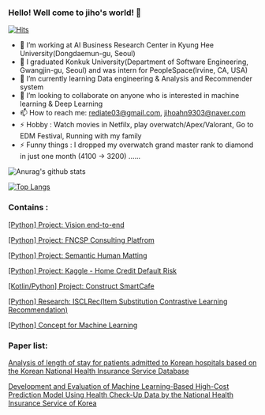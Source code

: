### Hello! Well come to jiho's world! 👋

[![Hits](https://hits.seeyoufarm.com/api/count/incr/badge.svg?url=https%3A%2F%2Fgithub.com%2Fjihoahn9303&count_bg=%233D41C8&title_bg=%23555555&icon=greensock.svg&icon_color=%23E7E7E7&title=hits&edge_flat=false)](https://hits.seeyoufarm.com)



- 🔭 I’m working at AI Business Research Center in Kyung Hee University(Dongdaemun-gu, Seoul)
- 🔭 I graduated Konkuk University(Department of Software Engineering, Gwangjin-gu, Seoul) and was intern for PeopleSpace(Irvine, CA, USA)
- 🌱 I’m currently learning Data engineering & Analysis and Recommender system
- 👯 I’m looking to collaborate on anyone who is interested in machine learning & Deep Learning
- 📫 How to reach me: rediate03@gmail.com, jihoahn9303@naver.com
- ⚡ Hobby : Watch movies in Netfilx, play overwatch/Apex/Valorant, Go to EDM Festival, Running with my family
- ⚡ Funny things : I dropped my overwatch grand master rank to diamond in just one month (4100 -> 3200) ......










![Anurag's github stats](https://github-readme-stats.vercel.app/api?username=jihoahn9303&show_icons=true)




[![Top Langs](https://github-readme-stats.vercel.app/api/top-langs/?username=jihoahn9303&layout=compact)](https://github.com/anuraghazra/github-readme-stats)









### Contains :

[[Python] Project: Vision end-to-end](https://github.com/jihoahn9303/Vision_end_to_end)

[[Python] Project: FNCSP Consulting Platfrom](https://github.com/jihoahn9303/FNCSP_Consulting_Platform)

[[Python] Project: Semantic Human Matting](https://github.com/jihoahn9303/Semantic_Human_Matting_Project)

[[Python] Project: Kaggle - Home Credit Default Risk](https://github.com/jihoahn9303/home-credit-default-risk)

[[Kotlin/Python] Project: Construct SmartCafe](https://github.com/jihoahn9303/GraduationProject)

[[Python] Research: ISCLRec(Item Substitution Contrastive Learning Recommendation)](https://github.com/jihoahn9303/lSCLRec)

[[Python] Concept for Machine Learning](https://github.com/jihoahn9303/Machine_Learning)






### Paper list:

[Analysis of length of stay for patients admitted to Korean hospitals based on the Korean National Health Insurance Service Database](https://www.sciencedirect.com/science/article/pii/S2352914823000205)

[Development and Evaluation of Machine Learning-Based High-Cost Prediction Model Using Health Check-Up Data by the National Health Insurance Service of Korea](https://www.mdpi.com/1660-4601/19/20/13672)
